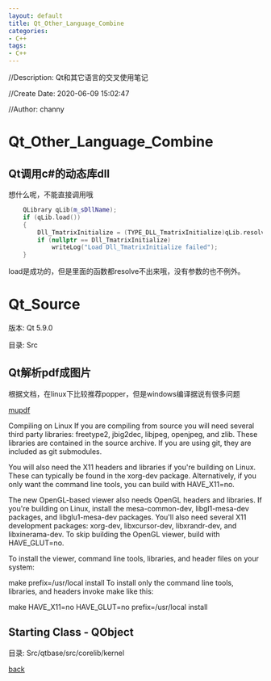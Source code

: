 ```yaml
---
layout: default
title: Qt_Other_Language_Combine
categories:
- C++
tags:
- C++
---
```

//Description: Qt和其它语言的交叉使用笔记

//Create Date: 2020-06-09 15:02:47

//Author: channy

# Qt_Other_Language_Combine

## Qt调用c#的动态库dll

想什么呢，不能直接调用哦

```c++
    QLibrary qLib(m_sDllName);
    if (qLib.load())
    {
        Dll_TmatrixInitialize = (TYPE_DLL_TmatrixInitialize)qLib.resolve    ("TmatrixInitialize");
        if (nullptr == Dll_TmatrixInitialize)
            writeLog("Load Dll_TmatrixInitialize failed");
    }
```

load是成功的，但是里面的函数都resolve不出来哦，没有参数的也不例外。

# Qt_Source

版本: Qt 5.9.0

目录: Src

## Qt解析pdf成图片

根据文档，在linux下比较推荐popper，但是windows编译据说有很多问题

[mupdf](https://mupdf.com/docs/building.html)

Compiling on Linux
If you are compiling from source you will need several third party libraries: freetype2, jbig2dec, libjpeg, openjpeg, and zlib. These libraries are contained in the source archive. If you are using git, they are included as git submodules.

You will also need the X11 headers and libraries if you're building on Linux. These can typically be found in the xorg-dev package. Alternatively, if you only want the command line tools, you can build with HAVE_X11=no.

The new OpenGL-based viewer also needs OpenGL headers and libraries. If you're building on Linux, install the mesa-common-dev, libgl1-mesa-dev packages, and libglu1-mesa-dev packages. You'll also need several X11 development packages: xorg-dev, libxcursor-dev, libxrandr-dev, and libxinerama-dev. To skip building the OpenGL viewer, build with HAVE_GLUT=no.

To install the viewer, command line tools, libraries, and header files on your system:

make prefix=/usr/local install
To install only the command line tools, libraries, and headers invoke make like this:

make HAVE_X11=no HAVE_GLUT=no prefix=/usr/local install

## Starting Class - QObject

目录: Src/qtbase/src/corelib/kernel



[back](/)

